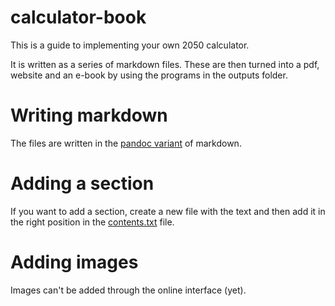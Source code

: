 calculator-book
===============

This is a guide to implementing your own 2050 calculator.

It is written as a series of markdown files. These are then turned into a pdf, website and an e-book by using the programs in the outputs folder.

# Writing markdown

The files are written in the [pandoc variant](http://johnmacfarlane.net/pandoc/README.html#pandocs-markdown) of markdown. 

# Adding a section

If you want to add a section, create a new file with the text and then add it in the right position in the [contents.txt](./contents.txt) file.

# Adding images

Images can't be added through the online interface (yet).
